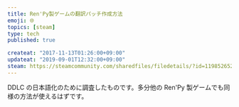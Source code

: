 ```yaml
---
title: Ren'Py製ゲームの翻訳パッチ作成方法
emoji: 🌐
topics: [steam]
type: tech
published: true

createat: "2017-11-13T01:26:00+09:00"
updateat: "2019-09-01T12:32:00+09:00"
steam: https://steamcommunity.com/sharedfiles/filedetails/?id=1198526520
---
```


DDLC の日本語化のために調査したものです。多分他の Ren'Py 製ゲームでも同様の方法が使えるはずです。
